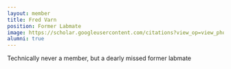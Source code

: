 ```yaml
---
layout: member
title: Fred Varn
position: Former Labmate
image: https://scholar.googleusercontent.com/citations?view_op=view_photo&user=fJyqSDMAAAAJ&citpid=7
alumni: true
---
```


Technically never a member, but a dearly missed former labmate